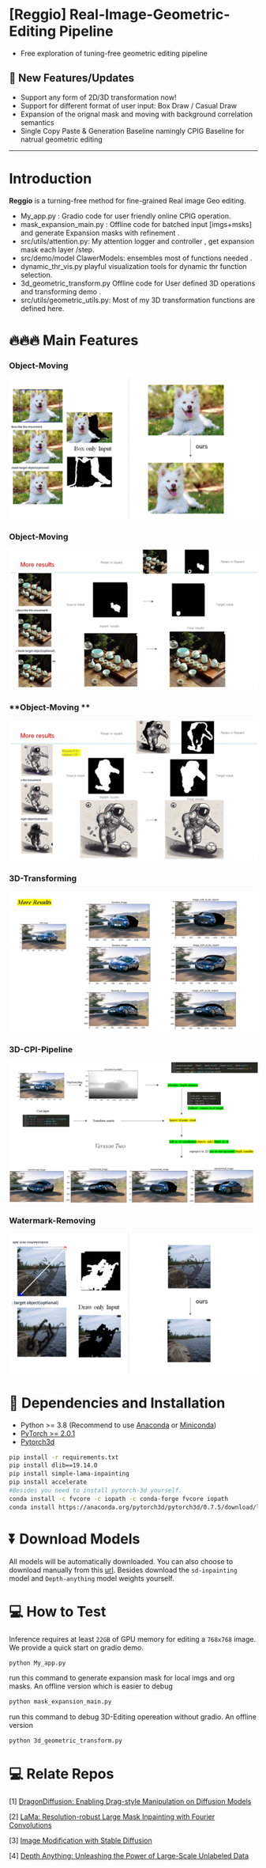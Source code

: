 # [Reggio] Real-Image-Geometric-Editing Pipeline
- Free exploration of tuning-free geometric editing pipeline 


## 🚩 **New Features/Updates**
- Support any form of 2D/3D transformation now!
- Support for different format of user input: Box Draw / Casual Draw 
- Expansion of the orignal mask and moving with background correlation semantics
- Single Copy Paste & Generation Baseline namingly CPIG Baseline for natrual geometric editing 

---
# Introduction
**Reggio** is a turning-free method for fine-grained Real image Geo editing. 
- My_app.py : Gradio code for user friendly online CPIG operation.
- mask_expansion_main.py : Offline code for batched input [imgs+msks] and generate Expansion masks with refinement .
- src/utils/attention.py: My attention logger and controller , get expansion mask each layer /step.
- src/demo/model  ClawerModels: ensembles most of functions needed .
- dynamic_thr_vis.py playful visualization tools for dynamic thr function  selection.
- 3d_geometric_transform.py Offline code for User defined 3D operations and transforming demo .
- src/utils/geometric_utils.py: Most of my 3D transformation functions are defined here.

# 🔥🔥🔥 Main Features  

### **Object-Moving**  
![Object-Moving](examples/object-moving.png)


### **Object-Moving**  
![object-moving-2](examples/object-moving-2.png)


### **Object-Moving **  
![object-moving-3](examples/object-moving-3.png)

### **3D-Transforming**
![3D-Transform](examples/current-3d-transform.png)

### **3D-CPI-Pipeline**
![3D-CPI-PIPELINE](examples/3D-CPI-PIPELINE.png)

### **Watermark-Removing**
![watermark-removing](examples/watermark-removing.png)

# 🔧 Dependencies and Installation

- Python >= 3.8 (Recommend to use [Anaconda](https://www.anaconda.com/download/#linux) or [Miniconda](https://docs.conda.io/en/latest/miniconda.html))
- [PyTorch >= 2.0.1](https://pytorch.org/)
- [Pytorch3d](https://anaconda.org/pytorch3d/repo/files?type=any&label=main)
```bash
pip install -r requirements.txt
pip install dlib==19.14.0
pip install simple-lama-inpainting
pip install accelerate  
#Besides you need to install pytorch-3d yourself.
conda install -c fvcore -c iopath -c conda-forge fvcore iopath
conda install https://anaconda.org/pytorch3d/pytorch3d/0.7.5/download/linux-64/pytorch3d-0.7.5-py39_cu117_pyt201.tar.bz2
```


# ⏬ Download Models 
All models will be automatically downloaded. You can also choose to download manually from this [url](https://huggingface.co/Adapter/DragonDiffusion).
Besides download the `sd-inpainting` model and `Depth-anything` model weights yourself.

# 💻 How to Test
Inference requires at least `22GB` of GPU memory for editing a `768x768` image.  
We provide a quick start on gradio demo.
```bash
python My_app.py 
```
run this command to generate expansion mask for local imgs and org masks. An offline version
which is easier to debug
```bash
python mask_expansion_main.py
```
run this command to debug 3D-Editing opereation without gradio. An offline version
```bash
python 3d_geometric_transform.py
```


# 💻 Relate Repos
[1] <a href="https://github.com/MC-E/DragonDiffusion>DragonDiffusion">DragonDiffusion: Enabling Drag-style Manipulation on Diffusion Models</a>
</p>
[2] <a href="https://github.com/advimman/lama">LaMa: Resolution-robust Large Mask Inpainting with Fourier Convolutions</a>
</p>
[3] <a href="https://github.com/runwayml/stable-diffusion?tab=readme-ov-file#inpainting-with-stable-diffusion">Image Modification with Stable Diffusion</a>
</p>
[4] <a href=https://github.com/LiheYoung/Depth-Anything>Depth Anything: Unleashing the Power of Large-Scale Unlabeled Data</a>
</p>





